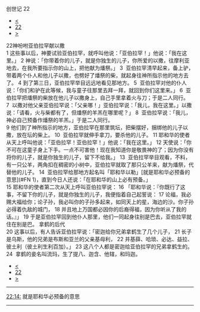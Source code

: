 ﻿





 创世记 22




* [<](bible/GEN21.md)
* [22](bible/GEN.md)
* [>](bible/GEN23.md)



 
22神吩咐亚伯拉罕献以撒  
1 这些事以后，神要试验亚伯拉罕，就呼叫他说：「亚伯拉罕！」他说：「我在这里。」 
2 神说：「你带着你的儿子，就是你独生的儿子，你所爱的以撒，往摩利亚地去，在我所要指示你的山上，把他献为燔祭。」 
3  亚伯拉罕清早起来，备上驴，带着两个仆人和他儿子以撒，也劈好了燔祭的柴，就起身往神所指示他的地方去了。 
4 到了第三日，亚伯拉罕举目远远地看见那地方。 
5  亚伯拉罕对他的仆人说：「你们和驴在此等候，我与童子往那里去拜一拜，就回到你们这里来。」 
6  亚伯拉罕把燔祭的柴放在他儿子以撒身上，自己手里拿着火与刀；于是二人同行。 
7  以撒对他父亲亚伯拉罕说：「父亲哪！」亚伯拉罕说：「我儿，我在这里。」以撒说：「请看，火与柴都有了，但燔祭的羊羔在哪里呢？」 
8  亚伯拉罕说：「我儿，神必自己预备作燔祭的羊羔。」于是二人同行。  
9 他们到了神所指示的地方，亚伯拉罕在那里筑坛，把柴摆好，捆绑他的儿子以撒，放在坛的柴上。 
10  亚伯拉罕就伸手拿刀，要杀他的儿子。 
11 耶和华的使者从天上呼叫他说：「亚伯拉罕！亚伯拉罕！」他说：「我在这里。」 
12 天使说：「你不可在这童子身上下手。一点不可害他！现在我知道你是敬畏神的了；因为你没有将你的儿子，就是你独生的儿子，留下不给我。」 
13  亚伯拉罕举目观看，不料，有一只公羊，两角扣在稠密的小树中，亚伯拉罕就取了那只公羊来，献为燔祭，代替他的儿子。 
14  亚伯拉罕给那地方起名叫「耶和华以勒」[就是耶和华必预备的意思](#FN
1)，直到今日人还说：「在耶和华的山上必有预备。」  
15 耶和华的使者第二次从天上呼叫亚伯拉罕说： 
16 「耶和华说：『你既行了这事，不留下你的儿子，就是你独生的儿子，我便指着自己起誓说： 
17 论福，我必赐大福给你；论子孙，我必叫你的子孙多起来，如同天上的星，海边的沙。你子孙必得着仇敌的城门， 
18 并且地上万国都必因你的后裔得福，因为你听从了我的话。』」 
19 于是亚伯拉罕回到他仆人那里，他们一同起身往别是巴去，亚伯拉罕就住在别是巴。 拿鹤的后代  
20 这事以后，有人告诉亚伯拉罕说：「密迦给你兄弟拿鹤生了几个儿子， 
21 长子是乌斯，他的兄弟是布斯和亚兰的父亲基母利， 
22 并基薛、哈琐、必达、益拉、彼土利（彼土利生利百加）。」 
23 这八个人都是密迦给亚伯拉罕的兄弟拿鹤生的。 
24  拿鹤的妾名叫流玛，生了提八、迦含、他辖，和玛迦。 
* [<](bible/GEN21.md)
* [22](bible/GEN.md)
* [>](bible/GEN23.md)





---


[22:14:](#V14)
就是耶和华必预备的意思




---









